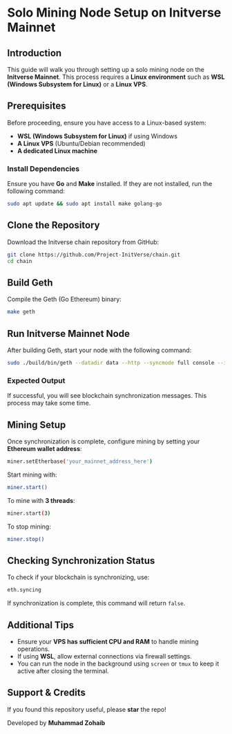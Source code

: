 # Solo Mining Node Setup on Initverse Mainnet

## Introduction
This guide will walk you through setting up a solo mining node on the **Initverse Mainnet**. This process requires a **Linux environment** such as **WSL (Windows Subsystem for Linux)** or a **Linux VPS**.

## Prerequisites
Before proceeding, ensure you have access to a Linux-based system:
- **WSL (Windows Subsystem for Linux)** if using Windows
- **A Linux VPS** (Ubuntu/Debian recommended)
- **A dedicated Linux machine**

### Install Dependencies
Ensure you have **Go** and **Make** installed. If they are not installed, run the following command:
```sh
sudo apt update && sudo apt install make golang-go
```

## Clone the Repository
Download the Initverse chain repository from GitHub:
```sh
git clone https://github.com/Project-InitVerse/chain.git
cd chain
```

## Build Geth
Compile the Geth (Go Ethereum) binary:
```sh
make geth
```

## Run Initverse Mainnet Node
After building Geth, start your node with the following command:
```sh
sudo ./build/bin/geth --datadir data --http --syncmode full console --ipcpath /tmp/geth.ipc
```
### Expected Output
If successful, you will see blockchain synchronization messages. This process may take some time.

## Mining Setup
Once synchronization is complete, configure mining by setting your **Ethereum wallet address**:
```sh
miner.setEtherbase('your_mainnet_address_here')
```
Start mining with:
```sh
miner.start()
```
To mine with **3 threads**:
```sh
miner.start(3)
```
To stop mining:
```sh
miner.stop()
```

## Checking Synchronization Status
To check if your blockchain is synchronizing, use:
```sh
eth.syncing
```
If synchronization is complete, this command will return `false`.

## Additional Tips
- Ensure your **VPS has sufficient CPU and RAM** to handle mining operations.
- If using **WSL**, allow external connections via firewall settings.
- You can run the node in the background using `screen` or `tmux` to keep it active after closing the terminal.

## Support & Credits
If you found this repository useful, please **star** the repo!

Developed by **Muhammad Zohaib**
